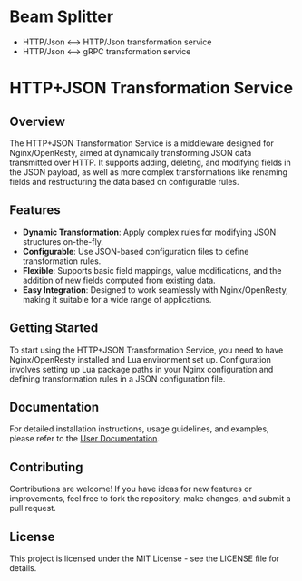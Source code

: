 # Beam Splitter

- HTTP/Json <--> HTTP/Json transformation service
- HTTP/Json <--> gRPC transformation service

# HTTP+JSON Transformation Service

## Overview

The HTTP+JSON Transformation Service is a middleware designed for Nginx/OpenResty, aimed at dynamically transforming JSON data transmitted over HTTP. It supports adding, deleting, and modifying fields in the JSON payload, as well as more complex transformations like renaming fields and restructuring the data based on configurable rules.

## Features

- **Dynamic Transformation**: Apply complex rules for modifying JSON structures on-the-fly.
- **Configurable**: Use JSON-based configuration files to define transformation rules.
- **Flexible**: Supports basic field mappings, value modifications, and the addition of new fields computed from existing data.
- **Easy Integration**: Designed to work seamlessly with Nginx/OpenResty, making it suitable for a wide range of applications.

## Getting Started

To start using the HTTP+JSON Transformation Service, you need to have Nginx/OpenResty installed and Lua environment set up. Configuration involves setting up Lua package paths in your Nginx configuration and defining transformation rules in a JSON configuration file.

## Documentation

For detailed installation instructions, usage guidelines, and examples, please refer to the [User Documentation](./doc/HTTP_JSON_Transform_Service_Documentation.md).

## Contributing

Contributions are welcome! If you have ideas for new features or improvements, feel free to fork the repository, make changes, and submit a pull request.

## License

This project is licensed under the MIT License - see the LICENSE file for details.
